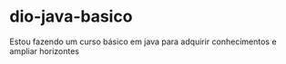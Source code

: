 # dio-java-basico
Estou fazendo um curso básico em java para adquirir conhecimentos e ampliar horizontes 
